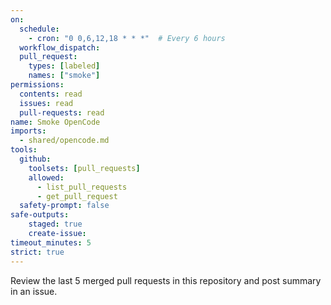 ```yaml
---
on: 
  schedule:
    - cron: "0 0,6,12,18 * * *"  # Every 6 hours
  workflow_dispatch:
  pull_request:
    types: [labeled]
    names: ["smoke"]
permissions:
  contents: read
  issues: read
  pull-requests: read
name: Smoke OpenCode
imports:
  - shared/opencode.md
tools:
  github:
    toolsets: [pull_requests]
    allowed:
      - list_pull_requests
      - get_pull_request
  safety-prompt: false
safe-outputs:
    staged: true
    create-issue:
timeout_minutes: 5
strict: true
---
```


Review the last 5 merged pull requests in this repository and post summary in an issue.

